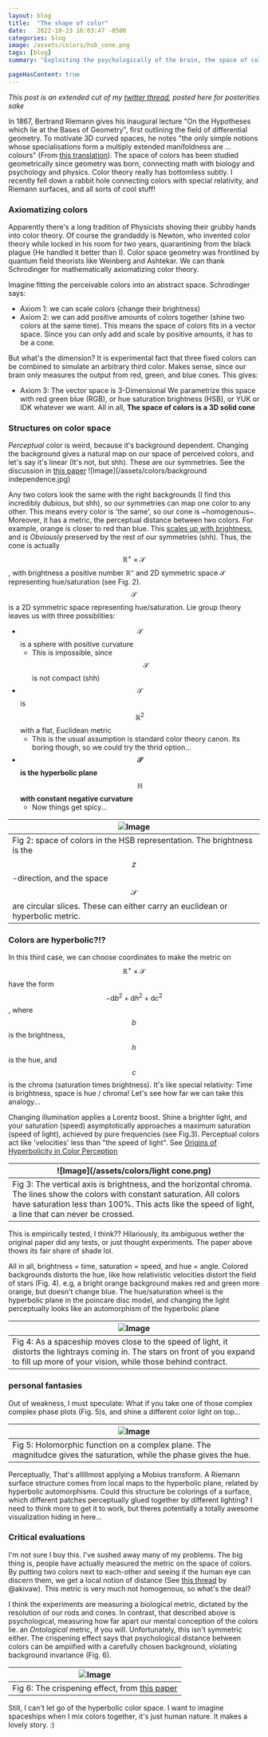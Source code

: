```yaml
---
layout: blog 
title:  "The shape of color"
date:   2022-10-23 16:03:47 -0500
categories: blog
image: /assets/colors/hsb_cone.png
tags: [blog]
summary: "Exploiting the psychologically of the brain, the space of colors carries a natural hyperbolic metric, turning the color wheel into a hyperbolic plane. Additive color mixing becomes hyperbolic translations, which work exactly like Lorentz boosts from general realtivity. That is, we can mix colors using spaceships :)"

pageHasContent: true
---
```



<script language="javascript" type="text/javascript" src="/sketch/libraries/p5.min.js"></script>
<script language="javascript" type="text/javascript" src="/sketch/libraries/p5.gui.js"></script>
<script language="javascript" type="text/javascript" src="/sketch/libraries/quicksettings.js"></script>
<script language="javascript" type="text/javascript" src="/sketch/libraries/MyGUI/MyGUI.js"></script>
<script language="javascript" type="text/javascript" src="/sketch/libraries/zoom.js"></script>
<script language="javascript" type="text/javascript" src="/sketch/strings/strings_instanced.js"></script>
<script language="javascript" type="text/javascript" src="/sketch/strings/strings_library.js"></script>

*This post is an extended cut of my [twitter thread](https://twitter.com/chessapigbay/status/1482977847979479046), posted here for posterities sake*

In 1867, Bertrand Riemann gives his inaugural lecture "On the Hypotheses which lie at the Bases of Geometry", first outlining the field of differential geometry. To motivate 3D curved spaces, he notes "the only simple notions whose specialisations form a multiply extended manifoldness are ... colours" (From [this translation](https://www.maths.tcd.ie/pub/HistMath/People/Riemann/Geom/WKCGeom.html)). The space of colors has been studied geometrically since geometry was born, connecting math with biology and psychology and physics. Color theory really has bottomless subtly. I recently fell down a rabbit hole connecting colors with special relativity, and Riemann surfaces, and all sorts of cool stuff!

### Axiomatizing colors
Apparently there's a long tradition of Physicists shoving their grubby hands into color theory. Of course the grandaddy is Newton, who invented color theory while locked in his room for two years, quarantining from the black plague (He handled it better than I). Color space geometry was frontlined by quantum field theorists like Weinberg and Ashtekar. We can thank Schrodinger for mathematically axiomatizing color theory.

Imagine fitting the perceivable colors into an abstract space. Schrodinger says:
- Axiom 1: we can scale colors (change their brightness)
- Axiom 2: we can add positive amounts of colors together (shine two colors at the same time). 
This means the space of colors fits in a vector space. Since you can only add and scale by positive amounts, it has to be a cone.

But what's the dimension? It is experimental fact that three fixed colors can be combined to simulate an arbitrary third color. Makes sense, since our brain only measures the output from red, green, and blue cones. This gives:
- Axiom 3: The vector space is 3-Dimensional
We parametrize this space with red green blue (RGB), or  hue saturation brightness (HSB), or YUK or IDK whatever we want. All in all, **The space of colors is a 3D solid cone**

### Structures on color space

*Perceptual* color is weird, because it's background dependent. Changing the background gives a natural map on our space of perceived colors, and let's say it's linear (It's not, but shh). These are our symmetries. See the discussion in [this paper](https://mathematical-neuroscience.springeropen.com/articles/10.1186/s13408-020-00084-x)
![Image](/assets/colors/background independence.jpg)

  
Any two colors look the same with the right backgrounds (I find this incredibly dubious, but shh), so our symmetries can map one color to any other. This means every color is 'the same', so our cone is ~homogenous~. Moreover, it has a metric, the perceptual distance between two colors. For example, orange is closer to red than blue.  This [scales up with brightness](https://en.wikipedia.org/wiki/Weber%E2%80%93Fechner_law), and is *Obviously* preserved by the rest of our symmetries (shh). 
Thus, the cone is actually $$\mathbb{R}^+ \times \mathcal{S}$$, with brightness a positive number ℝ⁺ and 2D symmetric space 𝒮 representing hue/saturation (see Fig. 2). $$\mathcal{S}$$ is a 2D symmetric space representing hue/saturation. Lie group theory leaves us with three possiblities:
-  $$\mathcal{S}$$ is a sphere with positive curvature 
	- This is impossible, since  $$\mathcal{S}$$ is not compact (shh)
-  $$\mathcal{S}$$ is $$\mathbb{R}^2$$ with a flat, Euclidean metric
	- This is the usual assumption is standard color theory canon. Its boring though, so we could try the thrid option...
-  **$$\mathcal{S}$$ is the hyperbolic plane $$\mathbb{H}$$ with constant negative curvature**
	- Now things get spicy...





| ![Image](/assets/colors/hsb_cone.png) |
| -- |
| Fig 2: space of colors in the HSB representation. The brightness is the $$z$$-direction, and the space $$\mathcal{S}$$ are circular slices. These can either carry an euclidean or hyperbolic metric. | 

### Colors are hyperbolic?!?

In this third case, we can choose coordinates  to make the metric on $$\mathbb{R}^+ \times \mathcal{S}$$ have the form $$-\mathrm{d}b^2 + \mathrm{d}h^2 + \mathrm{d}c^2$$, where $$b$$ is the brightness, $$h$$ is the hue, and $$c$$ is the chroma (saturation times brightness). It's like special relativity: Time is brightness, space is hue / chroma! Let's see how far we can take this analogy...

Changing illumination applies a Lorentz boost. Shine a brighter light, and your saturation (speed) asymptotically approaches a maximum saturation (speed of light), achieved by pure frequencies (see Fig.3). Perceptual colors act like  'velocities' less than "the speed of light". See [Origins of Hyperbolicity in Color Perception](https://www.mdpi.com/2313-433X/6/6/42/htm)

| ![Image](/assets/colors/light cone.png) |
| -- |
| Fig 3: The vertical axis is brightness, and the horizontal chroma. The lines show the colors with constant saturation. All colors have saturation less than 100%. This acts like the speed of light, a line that can never be crossed.| 

This is empirically tested, I think?? Hilariously, its ambiguous wether the original paper did any tests, or just thought experiments. The paper above thows its fair share of shade lol.

All in all, brightness = time, saturation = speed, and hue = angle. Colored backgrounds distorts the hue, like how relativistic velocities distort the field of stars (Fig. 4). e.g, a bright orange background makes red and green more orange, but doesn't change blue. The hue/saturation wheel is the hyperbolic plane in the poincare disc model, and changing the light perceptually looks like an automorphism of the hyperbolic plane


| ![Image](/assets/colors/spaceship.png) |
| -- |
| Fig 4: As a spaceship moves close to the speed of light, it distorts the lightrays coming in. The stars on front of you expand to fill up more of your vision, while those behind contract.| 


### personal fantasies
Out of weakness, I must speculate: What if you take one of those complex complex phase plots (Fig. 5)s, and shine a different color light on top...

| ![Image](/assets/colors/complex.jpg) |
| -- |
| Fig 5: Holomorphic function on a complex plane. The magnitudce gives the saturation, while the phase gives the hue.| 
  
Perceptually, That's alllllmost applying a Mobius transform. A Riemann surface structure comes from local maps to the hyperbolic plane, related by hyperbolic automorphisms. Could this structure be colorings of a surface, which different patches perceptually glued together by different lighting?  I need to think more to get it to work, but theres potentially a totally awesome visualization hiding in here...


### Critical evaluations

I'm not sure I buy this. I've sushed away many of my problems. The big thing is, people have actually measured the metric on the space of colors. By putting two colors next to each-other and seeing if the human eye can discern them, we get a local notion of distance (See [this thread](https://twitter.com/akivaw/status/1482883705479778307) by @akivaw). This metric is very much not homogenous, so what's the deal?

I think the experiments are measuring a biological metric, dictated by the resolution of our rods and cones. In contrast, that described above is psychological, measuring how far apart our mental conception of the colors lie. an *Ontological* metric, if you will. Unfortunately, this isn't symmetric either. The crispening effect says that psychological distance between colors can be ampiified with a carefully chosen background, violating background invariance (Fig. 6).

| ![Image](/assets/colors/crispening.png) |
| -- |
| Fig 6: The crispening effect, from [this paper](https://mathematical-neuroscience.springeropen.com/articles/10.1186/s13408-020-00084-x)| 

Still, I can't let go of the hyperbolic color space. I want to imagine spaceships when I mix colors together, it's just human nature. It makes a lovely story. :)